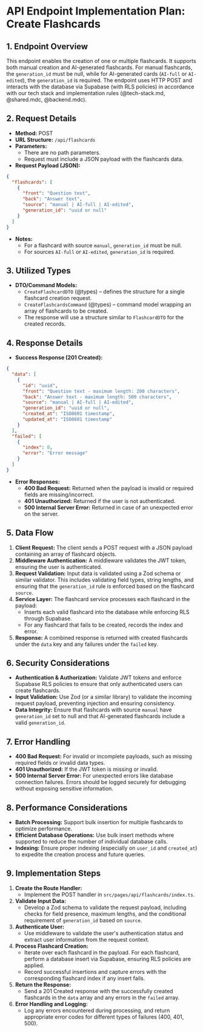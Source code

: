 # API Endpoint Implementation Plan: Create Flashcards

## 1. Endpoint Overview

This endpoint enables the creation of one or multiple flashcards. It supports both manual creation and AI-generated flashcards. For manual flashcards, the `generation_id` must be null, while for AI-generated cards (`AI-full` or `AI-edited`), the `generation_id` is required. The endpoint uses HTTP POST and interacts with the database via Supabase (with RLS policies) in accordance with our tech stack and implementation rules (@tech-stack.md, @shared.mdc, @backend.mdc).

## 2. Request Details

- **Method:** POST
- **URL Structure:** `/api/flashcards`
- **Parameters:**
  - There are no path parameters.
  - Request must include a JSON payload with the flashcards data.
- **Request Payload (JSON):**

```json
{
  "flashcards": [
    {
      "front": "Question text",
      "back": "Answer text",
      "source": "manual | AI-full | AI-edited",
      "generation_id": "uuid or null"
    }
  ]
}
```

- **Notes:**
  - For a flashcard with source `manual`, `generation_id` must be null.
  - For sources `AI-full` or `AI-edited`, `generation_id` is required.

## 3. Utilized Types

- **DTO/Command Models:**
  - `CreateFlashcardDTO` (@types) – defines the structure for a single flashcard creation request.
  - `CreateFlashcardsCommand` (@types) – command model wrapping an array of flashcards to be created.
  - The response will use a structure similar to `FlashcardDTO` for the created records.

## 4. Response Details

- **Success Response (201 Created):**

```json
{
  "data": [
    {
      "id": "uuid",
      "front": "Question text - maximum length: 200 characters",
      "back": "Answer text - maximum length: 500 characters",
      "source": "manual | AI-full | AI-edited",
      "generation_id": "uuid or null",
      "created_at": "ISO8601 timestamp",
      "updated_at": "ISO8601 timestamp"
    }
  ],
  "failed": [
    {
      "index": 0,
      "error": "Error message"
    }
  ]
}
```

- **Error Responses:**
  - **400 Bad Request:** Returned when the payload is invalid or required fields are missing/incorrect.
  - **401 Unauthorized:** Returned if the user is not authenticated.
  - **500 Internal Server Error:** Returned in case of an unexpected error on the server.

## 5. Data Flow

1. **Client Request:** The client sends a POST request with a JSON payload containing an array of flashcard objects.
2. **Middleware Authentication:** A middleware validates the JWT token, ensuring the user is authenticated.
3. **Request Validation:** Input data is validated using a Zod schema or similar validator. This includes validating field types, string lengths, and ensuring that the `generation_id` rule is enforced based on the flashcard `source`.
4. **Service Layer:** The flashcard service processes each flashcard in the payload:
   - Inserts each valid flashcard into the database while enforcing RLS through Supabase.
   - For any flashcard that fails to be created, records the index and error.
5. **Response:** A combined response is returned with created flashcards under the `data` key and any failures under the `failed` key.

## 6. Security Considerations

- **Authentication & Authorization:** Validate JWT tokens and enforce Supabase RLS policies to ensure that only authenticated users can create flashcards.
- **Input Validation:** Use Zod (or a similar library) to validate the incoming request payload, preventing injection and ensuring consistency.
- **Data Integrity:** Ensure that flashcards with source `manual` have `generation_id` set to null and that AI-generated flashcards include a valid `generation_id`.

## 7. Error Handling

- **400 Bad Request:** For invalid or incomplete payloads, such as missing required fields or invalid data types.
- **401 Unauthorized:** If the JWT token is missing or invalid.
- **500 Internal Server Error:** For unexpected errors like database connection failures. Errors should be logged securely for debugging without exposing sensitive information.

## 8. Performance Considerations

- **Batch Processing:** Support bulk insertion for multiple flashcards to optimize performance.
- **Efficient Database Operations:** Use bulk insert methods where supported to reduce the number of individual database calls.
- **Indexing:** Ensure proper indexing (especially on `user_id` and `created_at`) to expedite the creation process and future queries.

## 9. Implementation Steps

1. **Create the Route Handler:**
   - Implement the POST handler in `src/pages/api/flashcards/index.ts`.
2. **Validate Input Data:**
   - Develop a Zod schema to validate the request payload, including checks for field presence, maximum lengths, and the conditional requirement of `generation_id` based on `source`.
3. **Authenticate User:**
   - Use middleware to validate the user's authentication status and extract user information from the request context.
4. **Process Flashcard Creation:**
   - Iterate over each flashcard in the payload. For each flashcard, perform a database insert via Supabase, ensuring RLS policies are applied.
   - Record successful insertions and capture errors with the corresponding flashcard index if any insert fails.
5. **Return the Response:**
   - Send a 201 Created response with the successfully created flashcards in the `data` array and any errors in the `failed` array.
6. **Error Handling and Logging:**
   - Log any errors encountered during processing, and return appropriate error codes for different types of failures (400, 401, 500).
